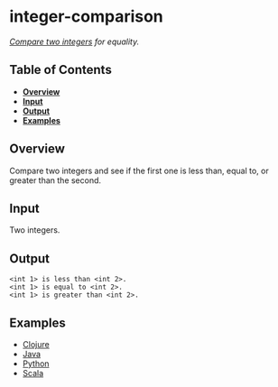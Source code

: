 # integer-comparison

*[Compare two integers](http://rosettacode.org/wiki/Integer_comparison) for equality.*

## Table of Contents
* **[Overview](#overview)**
* **[Input](#input)**
* **[Output](#output)**
* **[Examples](#examples)**

## Overview
Compare two integers and see if the first one is less than, equal to, or greater than the second.

## Input
Two integers.

## Output
```
<int 1> is less than <int 2>.
<int 1> is equal to <int 2>.
<int 1> is greater than <int 2>.
```

## Examples
- [Clojure](clojure/)
- [Java](java/)
- [Python](python/)
- [Scala](scala/)
